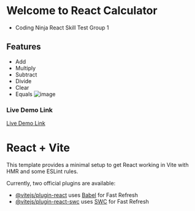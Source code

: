 # Welcome to React Calculator

- Coding Ninja React Skill Test Group 1

## Features

- Add
- Multiply
- Subtract
- Divide
- Clear
- Equals
![image](https://github.com/Prity25-coder/Calculator-App/assets/72591232/5584a45d-8f83-424f-9c59-1457eb8b9024)

### Live Demo Link

[Live Demo Link]("https://calculator-app-rose-xi.vercel.app/")

# React + Vite

This template provides a minimal setup to get React working in Vite with HMR and some ESLint rules.

Currently, two official plugins are available:

- [@vitejs/plugin-react](https://github.com/vitejs/vite-plugin-react/blob/main/packages/plugin-react/README.md) uses [Babel](https://babeljs.io/) for Fast Refresh
- [@vitejs/plugin-react-swc](https://github.com/vitejs/vite-plugin-react-swc) uses [SWC](https://swc.rs/) for Fast Refresh


